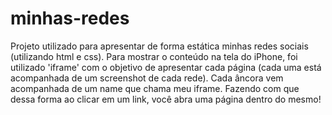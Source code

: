 # minhas-redes
 Projeto utilizado para apresentar de forma estática minhas redes sociais (utilizando html e css).   Para mostrar o conteúdo na tela do iPhone, foi utilizado 'iframe' com o objetivo de apresentar cada página (cada uma está acompanhada de um screenshot de cada rede).  Cada âncora vem acompanhada de um name que chama meu iframe. Fazendo com que dessa forma ao clicar em um link, você abra uma página dentro do mesmo!
